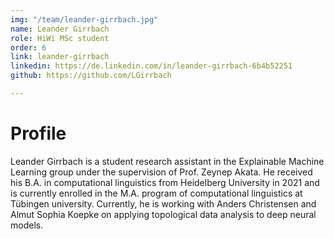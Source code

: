 ```yaml
---
img: "/team/leander-girrbach.jpg"
name: Leander Girrbach
role: HiWi MSc student
order: 6
link: leander-girrbach
linkedin: https://de.linkedin.com/in/leander-girrbach-6b4b52251
github: https://github.com/LGirrbach

---
```


# Profile
Leander Girrbach is a student research assistant in the Explainable Machine Learning group under the supervision of Prof. Zeynep Akata.
He received his B.A. in computational linguistics from Heidelberg University in 2021 and is currently enrolled in the M.A. program of computational linguistics at Tübingen university.
Currently, he is working with Anders Christensen and Almut Sophia Koepke on applying topological data analysis to deep neural models.
